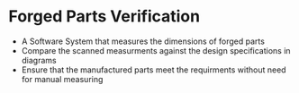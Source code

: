 # Forged Parts Verification
* A Software System that  measures the dimensions of forged parts
* Compare the scanned measurments against the design specifications in diagrams
* Ensure that the manufactured parts meet the requirments without need for manual measuring
